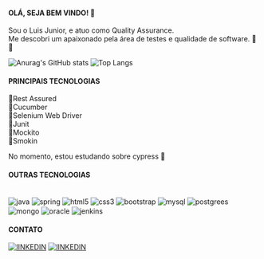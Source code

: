 #### OLÁ, SEJA BEM VINDO! 👋
 Sou o Luis Junior,  e atuo como Quality Assurance.<br/>
 Me descobri um apaixonado pela área de testes e qualidade de software. 🔎 🐞

![Anurag's GitHub stats](https://github-readme-stats.vercel.app/api?username=juninmendees&show_icons=true&theme=tokyonight)
![Top Langs](https://github-readme-stats.vercel.app/api/top-langs/?username=juninmendees)

#### PRINCIPAIS TECNOLOGIAS
🔹Rest Assured<br/>
🔹Cucumber<br/>
🔹Selenium Web Driver<br/>
🔹Junit<br/>
🔹Mockito<br/>
🔹Smokin<br/>

No momento, estou estudando sobre cypress 🚀

#### OUTRAS TECNOLOGIAS
<div style = "display: inline_block"><br/>
  <img align = "center" alt= "java" src="https://img.shields.io/badge/Java-ED8B00?style=for-the-badge&logo=java&logoColor=white" />
  <img align = "center" alt= "spring" src="https://img.shields.io/badge/Spring-6DB33F?style=for-the-badge&logo=spring&logoColor=white" />
  <img align = "center" alt= "html5" src="https://img.shields.io/badge/HTML5-E34F26?style=for-the-badge&logo=html5&logoColor=white" />
  <img align = "center" alt= "css3" src="https://img.shields.io/badge/CSS3-1572B6?style=for-the-badge&logo=css3&logoColor=white" />
  <img align = "center" alt= "bootstrap" src="https://img.shields.io/badge/Bootstrap-563D7C?style=for-the-badge&logo=bootstrap&logoColor=white" />
  <img align = "center" alt= "mysql" src="https://img.shields.io/badge/MySQL-00000F?style=for-the-badge&logo=mysql&logoColor=white" />
  <img align = "center" alt= "postgrees" src="https://img.shields.io/badge/PostgreSQL-316192?style=for-the-badge&logo=postgresql&logoColor=white" />
  <img align = "center" alt= "mongo" src="https://img.shields.io/badge/MongoDB-4EA94B?style=for-the-badge&logo=mongodb&logoColor=white" />
  <img align = "center" alt= "oracle" src="https://img.shields.io/badge/Oracle-F80000?style=for-the-badge&logo=oracle&logoColor=black" />
  <img align = "center" alt= "jenkins" src="https://img.shields.io/badge/Jenkins-D24939?style=for-the-badge&logo=Jenkins&logoColor=white" />
</div>


#### CONTATO
[![lINKEDIN](https://img.shields.io/badge/LinkedIn-0077B5?style=for-the-badge&logo=linkedin&logoColor=white)](https://www.linkedin.com/in/luis-carlos-junior-703445a6)
[![lINKEDIN](https://img.shields.io/badge/Instagram-E4405F?style=for-the-badge&logo=instagram&logoColor=white)](https://www.instagram.com/juninmendees)

